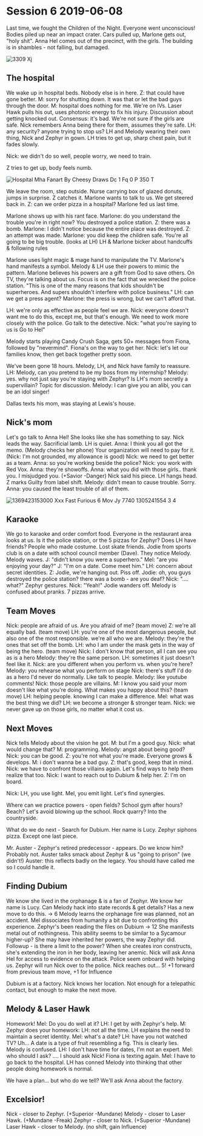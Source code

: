 <!-- TITLE: Session 6 -->
<!-- SUBTITLE: A quick summary of Session 6 -->

# Session 6 2019-06-08
Last time, we fought the Children of the Night.
Everyone went unconscious! Bodies piled up near an impact crater.
Cars pulled up, Marlone gets out, "holy shit".
Anna Hel comes out of the precinct, with the girls.
The building is in shambles - not falling, but damaged.

![3309 Xj](/uploads/sycamour/3309-xj.jpg "3309 Xj")

## The hospital

We wake up in hospital beds. Nobody else is in here.
Z: that could have gone better. M: sorry for shutting down. It was that or let the bad guys through the door.
M: hospital does nothing for me.
We're on IVs. Laser Hawk pulls his out, uses photonic energy to fix his injury.
Discussion about getting knocked out. Consensus: it's bad.
We're not sure if the girls are safe. Nick remembers Anna being there for them, assumes they're safe.
LH: any security? anyone trying to stop us?
LH and Melody wearing their own thing, Nick and Zephyr in gown.
LH tries to get up, sharp chest pain, but it fades slowly.

Nick: we didn't do so well, people worry, we need to train.

Z tries to get up, body feels numb.

![Hospital Mha Fanart By Cheesy Draws Dc 1 Fq 0 P 350 T](/uploads/sycamour/hospital-mha-fanart-by-cheesy-draws-dc-1-fq-0-p-350-t.jpg "Hospital Mha Fanart By Cheesy Draws Dc 1 Fq 0 P 350 T")

We leave the room, step outside. Nurse carrying box of glazed donuts, jumps in surprise. Z catches it.
Marlone wants to talk to us.
We get steered back in.
Z: can we order pizza in a hospital? Marlone fed us last time.

Marlone shows up with his rant face.
Marlone: do you understand the trouble you're in right now? You destroyed a police station.
Z: there was a bomb.
Marlone: I didn't notice because the entire place was destroyed.
Z: an attempt was made.
Marlone: you did keep the children safe. You're all going to be big trouble. (looks at LH)
LH & Marlone bicker about handcuffs & following rules

Marlone uses light magic & mage hand to manipulate the TV.
Marlone's hand manifests a symbol. Melody & LH use their powers to mimic the pattern.
Marlone believes his powers are a gift from God to save others.
On TV, they're talking about us. Focus is on the fact that we wrecked the police station. "This is one of the many reasons that kids shouldn't be superheroes. And supers shouldn't interfere with police business."
LH: can we get a press agent?
Marlone: the press is wrong, but we can't afford that.

LH: we're only as effective as people feel we are.
Nick: everyone doesn't want me to do this, except me, but that's enough.
We need to work more closely with the police.
Go talk to the detective.
Nick: "what you're saying to us is Go to Hel"

Melody starts playing Candy Crush Saga, gets 50+ messages from Fiona, followed by "nevermind".
Fiona's on the way to get her.
Nick: let's let our families know, then get back together pretty soon.

We've been gone 18 hours. Melody, LH, and Nick have family to reassure.
LH: Melody, can you pretend to be my boss from my internship?
Melody: yes. why not just say you're staying with Zephyr?
Is LH's mom secretly a supervillain? Topic for discussion.
Melody: I can give you an alibi, you can be an idol singer!

Dallas texts his mom, was staying at Lewis's house.

## Nick's mom

Let's go talk to Anna Hel! She looks like she has something to say.
Nick leads the way. Sacrificial lamb. LH is quiet.
Anna: I think you all got the memo. (Melody checks her phone)
Your organization will need to pay for it. (Nick: I'm not grounded, my allowance is good)
Nick: we need to get better as a team. Anna: so you're working beside the police? Nick: you work with Red Vox. Anna: they're showoffs.
Anna: what you did with those girls.. thank you. I misjudged you. (+Savior -Danger)
Nick said his piece. LH hangs head. Z marks Guilty from label shift.
Melody: didn't mean to cause trouble. Sorry. Anna: you caused the least trouble of all of them.

![1369423153000 Xxx Fast Furious 6 Mov Jy 7740 1305241554 3 4](/uploads/sycamour/1369423153000-xxx-fast-furious-6-mov-jy-7740-1305241554-3-4.jpg "1369423153000 Xxx Fast Furious 6 Mov Jy 7740 1305241554 3 4")

## Karaoke

We go to karaoke and order comfort food.
Everyone in the restaurant area looks at us. Is it the police station, or the 5 pizzas for Zephyr?
Does LH have friends? People who made costume. Lost skate friends.
Jodie from sports club is on a date with school council member (Dave). They notice Melody. Melody waves.
J: "didn't know you were a superhero." Mel: "are you enjoying your day?" J: "I'm on a date. Come meet him."
LH: concern about secret identities.
Z: Jodie, we're hanging out. Piss off.
Jodie: oh, you guys destroyed the police station? there was a bomb - are you deaf?
Nick: ".... what?"  Zephyr gestures. Nick: "Yeah!"
Jodie wanders off. Melody is confused about pranks.
7 pizzas arrive.

## Team Moves

Nick: people are afraid of us. Are you afraid of me? (team move)
Z: we're all equally bad. (team move)
LH: you're one of the most dangerous people, but also one of the most responsible. we're all who we are.
Melody: they're the ones that set off the bomb.
LH: who I am under the mask gets in the way of being the hero. (team move)
Nick: I don't know that person, all I can see you as is a hero
Melody: they're the same person.
LH: sometimes it just doesn't feel like it.
Nick: are you different when you perform vs. when you're here?
Melody: you rehearse what you perform on stage
Nick: there's stuff I'd do as a hero I'd never do normally. Like talk to people.
Melody: like youtube comments! Nick: those people are villains.
M: I know you said your mom doesn't like what you're doing. What makes you happy about this? (team move)
LH: helping people. knowing I can make a difference.
Mel: what was the best thing we did? LH: we become a stronger & stronger team.
Nick: we never gave up on those girls, no matter what it cost us.

## Next Moves

Nick tells Melody about the vision he got.
M: but I'm a good guy. Nick: what would change that? M: programming.
Melody: angst about being good? Nick: you can be good.
Z: you're not what you're made. Everyone grows & develops.
M: i don't wanna be a bad guy. Z: that's good, keep that in mind.
Nick: we have to confront those villains again. Let's find ways to help them realize that too.
Nick: I want to reach out to Dubium & help her.
Z: I'm on board.

Nick: LH, you use light. Mel, you emit light. Let's find synergies.

Where can we practice powers - open fields? School gym after hours? Beach? Let's avoid blowing up the school. Rock quarry? Into the countryside.

What do we do next - Search for Dubium.
Her name is Lucy.
Zephyr siphons pizza. Except one last piece.

Mr. Auster - Zephyr's retired predecessor - appears.
Do we know him? Probably not.
Auster talks smack about Zephyr & us "going to prison" (we didn't!)
Auster: this reflects badly on the legacy. You should have called me so I could handle it.

## Finding Dubium

We know she lived in the orphanage & is a fan of Zephyr. We know her name is Lucy.
Can Melody hack into state records & get details? Has a new move to do this. -> 6
Melody learns the orphanage fire was planned, not an accident. Mel dissociates from humanity a bit due to confronting this experience.
Zephyr's been reading the files on Dubium -> 12
She manifests metal out of nothingness.
This ability seems to be similar to a Sycamour higher-up? She may have inherited her powers, the way Zephyr did. Followup - is there a limit to the power? When she creates iron constructs, she's extending the iron in her body, leaving her anemic.
Nick will ask Anna Hel for access to evidence on the attack. Police seem onboard with helping us. Zephyr will run Nick over to the police.
Nick reaches out... 5! +1 forward from previous team move, +1 for Influence

Dubium is at a factory. Nick knows her location.
Not enough for a telepathic contact, but enough to make the next move.

## Melody & Laser Hawk

Homework! Mel: Do you do well at it? LH: I get by with Zephyr's help. M: Zephyr does your homework: LH: not all the time.
LH explains the need to maintain a secret identity.
Mel: what's a date? LH: have you not watched TV? Uh...
A date is a type of fruit resembling a fig. This is clearly lies. Melody is confused.
LH: I don't have time for dates, I'm not an expert.
Mel: who should I ask? .... I should ask Nick!
Fiona is texting again. Mel: I have to go back to the hospital.
LH has conned Melody into thinking that other people doing homework is normal.

We have a plan... but who do we tell?
We'll ask Anna about the factory.

## Excelsior!

Nick - closer to Zephyr. (+Superior -Mundane)
Melody - closer to Laser Hawk. (+Mundane -Freak)
Zephyr - closer to Nick. (+Superior -Mundane)
Laser Hawk - closer to Melody. (no shift, gain Influence)
